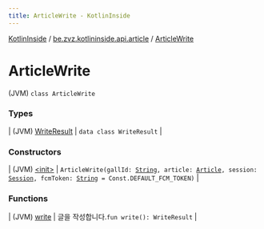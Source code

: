 ```yaml
---
title: ArticleWrite - KotlinInside
---
```


[KotlinInside](../../index.html) / [be.zvz.kotlininside.api.article](../index.html) / [ArticleWrite](./index.html)

# ArticleWrite

(JVM) `class ArticleWrite`

### Types

| (JVM) [WriteResult](-write-result/index.html) | `data class WriteResult` |

### Constructors

| (JVM) [&lt;init&gt;](-init-.html) | `ArticleWrite(gallId: `[`String`](https://kotlinlang.org/api/latest/jvm/stdlib/kotlin/-string/index.html)`, article: `[`Article`](../../be.zvz.kotlininside.api.type/-article/index.html)`, session: `[`Session`](../../be.zvz.kotlininside.session/-session/index.html)`, fcmToken: `[`String`](https://kotlinlang.org/api/latest/jvm/stdlib/kotlin/-string/index.html)` = Const.DEFAULT_FCM_TOKEN)` |

### Functions

| (JVM) [write](write.html) | 글을 작성합니다.`fun write(): WriteResult` |


